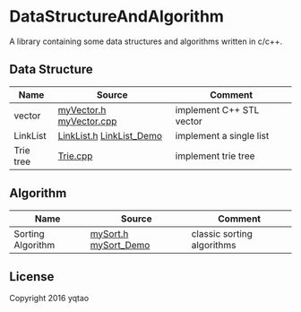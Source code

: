 # DataStructureAndAlgorithm

A library containing some data structures and algorithms written in c/c++.

## Data Structure

| Name |Source| Comment |
| ---- | -----| ------- |
|vector |[myVector.h](./vector/myVector.h) [myVector.cpp](./vector/myVector_Demo.cpp)|implement C++ STL vector |
|LinkList|[LinkList.h](./LinkList/LinkList.h) [LinkList_Demo](./LinkList/LinkList_Demo.cpp)| implement a single list|
|Trie tree |[Trie.cpp](./trieTree/Trie.cpp) | implement trie tree |


## Algorithm

| Name | Source |Comment |
| ---- | -------|------- |
|Sorting Algorithm | [mySort.h](./sort/mySort.h)  [mySort_Demo](./sort/mySort_Demo.cpp)| classic sorting algorithms |

## License

Copyright 2016 yqtao



